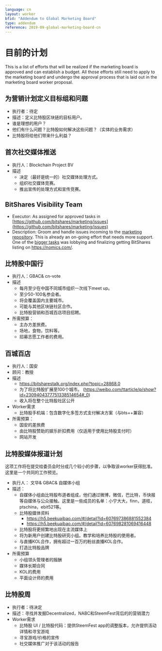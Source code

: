 ```yaml
---
language: cn
layout: worker
bfid: "Addendum to Global Marketing Board"
type: addendum
reference: 2019-09-global-marketing-board-cn
---
```


# 目前的计划

This is a list of efforts that will be realized if the marketing board is approved and can establish
a budget. All those efforts still need to apply to the marketing board and undergo the approval process
that is laid out in the marketing board worker proposal.

## 为营销计划定义目标组和问题

 - 执行者：待定
 - 描述：定义比特股区块链的目标用户。
 - 谁是理想的用户？
 - 他们有什么问题？比特股如何解决这些问题？（实体的业务需求）
 - 比特股将给他们带来什么利益？

## 首次社交媒体推送

 - 执行人：Blockchain Project BV
 - 描述
    - 决定（最好是统一的）社交媒体处理方式。
    - 组织社交媒体竞赛。
    - 推出宣传的处理方式和宣传竞赛。

## BitShares Visibility Team

 - Executor: As assigned for approved tasks in [https://github.com/bitshares/marketing/issues](https://github.com/bitshares/marketing/issues)
 - Description: Groom and handle issues incoming to the [marketing repository](https://github.com/bitshares/marketing/issues). This is already an on-going effort that
   needs more support. One of the [bigger tasks](https://github.com/bitshares/marketing/issues/16) was lobbying and finalizing getting BitShares listing on https://nomics.com/.


## 比特股中国行

 - 执行人：GBAC& cn-vote
 - 描述
    - 每月至少在中国不同城市组织一次线下meet up。
    - 至少50-100名参会者。
    - 将会覆盖国内主要城市。
    - 可能与其他区块链社区合作。
    - 比特股营销和百城百店项目招聘。
 - 所需预算：
    - 主办方差旅费。
    - 场地，食物，饮料等。
    - 招募志愿工作者的费用。

## 百城百店

 - 执行人：国安
 - 顾问：教授
 - 描述
    - https://bitsharestalk.org/index.php?topic=28868.0
    - 为了将比特股扩展至100个城市。 (https://weibo.com/ttarticle/p/show?id=2309404377751338514654#_0)
    - 收入将在整个比特股社区公开
 - Worker需求
    - 比特股手机端：包含数字化多签方式支付解决方案（与bts++兼容）
 - 所需预算：
    - 国安的差旅费
    - 由比特股赞助的娱乐折扣费用（仅适用于使用比特股支付时）
    - 网站开发

## 比特股媒体报道计划

这项工作将在提交给委员会时分成几个较小的步骤，以争取该worker获得批准。这里是一个共同的工作预览。

 - 执行人： 文华& GBAC& 自媒体小组
 - 描述：
    - 自媒体小组由比特股布道者组成，他们通过微博，微信，巴比特，币快报等自媒体与公众接触。这里是一些成员的名单：小宁大大，finn，道枝，ptschina，ebit521等。
    - 比特股媒体资料
        - https://h5.beekuaibao.com/#/detail?id=607697386881552384
        - https://h5.beekuaibao.com/#/detail?id=607698281069416448
    - 比特股将更频繁地出现在主流媒体上
    - 将为新用户创建比特股研究小组。教学和培养比特股的使用者。
    - 与直播KOL合作，拥有超过一百万的粉丝直播KOL合作。
    - 打造比特股品牌
 - 所需预算
    - 小组领头管理者的报酬
    - 媒体长期合同
    - KOL的费用
    - 平面设计师的费用

## 比特股周

 - 执行者：待决定
 - 描述：寻找并发掘Decentralized，NABC和SteemFest背后的的营销潜力
 - Worker需求
    - 比特股 UI / 比特股代码：提供SteemFest app的调整版本，允许提供活动详情和寻宝游戏
    - 寻宝游戏/价格的宣传
    - 社交媒体推广对于该活动的报告

